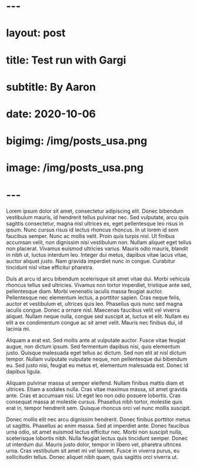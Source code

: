 # ---
# layout: post
# title: Test run with Gargi
# subtitle: By Aaron
# date: 2020-10-06
# bigimg: /img/posts_usa.png
# image: /img/posts_usa.png
# ---

Lorem ipsum dolor sit amet, consectetur adipiscing elit. Donec bibendum vestibulum mauris, id hendrerit tellus pulvinar nec. Sed vulputate, arcu quis sagittis consectetur, magna nisl ultrices ex, eget pellentesque leo risus in ipsum. Nunc cursus risus id lectus rhoncus rhoncus. In ut lorem id sem faucibus semper. Nunc ac mollis velit. Proin quis turpis nisl. Ut finibus accumsan velit, non dignissim nisi vestibulum non. Nullam aliquet eget tellus non placerat. Vivamus euismod ultricies varius. Mauris odio mauris, blandit in nibh ut, luctus interdum leo. Integer dui metus, dapibus vitae lacus vitae, auctor aliquet justo. Nam gravida imperdiet nunc in congue. Curabitur tincidunt nisl vitae efficitur pharetra.

Duis at arcu id arcu bibendum scelerisque sit amet vitae dui. Morbi vehicula rhoncus tellus sed ultricies. Vivamus non tortor imperdiet, tristique ante sed, pellentesque diam. Morbi venenatis iaculis massa feugiat auctor. Pellentesque nec elementum lectus, a porttitor sapien. Cras neque felis, auctor et vestibulum et, ultrices quis leo. Phasellus quis nunc sed magna iaculis congue. Donec a ornare nisl. Maecenas faucibus velit vel viverra aliquet. Nullam neque nulla, congue sed suscipit at, luctus et elit. Nullam eu elit a ex condimentum congue ac sit amet velit. Mauris nec finibus dui, id lacinia mi.

Aliquam a erat est. Sed mollis ante at vulputate auctor. Fusce vitae feugiat augue, non dictum ipsum. Sed fermentum dapibus nisi, quis elementum justo. Quisque malesuada eget tellus ac dictum. Sed non elit at nisl dictum tempor. Nullam vulputate vulputate neque, non pellentesque dui bibendum eu. Sed justo nisi, feugiat eu metus et, elementum malesuada est. Donec id dapibus ligula.

Aliquam pulvinar massa ut semper eleifend. Nullam finibus mattis diam et ultrices. Etiam a sodales nulla. Cras vitae maximus massa, sit amet gravida ante. Cras et accumsan nisi. Ut eget leo non odio posuere lobortis. Cras consequat massa at molestie cursus. Phasellus nibh tortor, molestie quis erat in, tempor hendrerit sem. Quisque rhoncus orci vel nunc mollis suscipit.

Donec mollis elit nec arcu dignissim hendrerit. Donec finibus porttitor metus ut sagittis. Phasellus ac enim massa. Sed at imperdiet ante. Donec faucibus urna odio, sit amet euismod lectus efficitur nec. Morbi non suscipit nulla, scelerisque lobortis nibh. Nulla feugiat lectus quis tincidunt semper. Donec ut interdum dui. Mauris justo dolor, tempor in libero vel, pharetra ultrices urna. Cras vestibulum sit amet mi vel laoreet. Fusce in viverra purus, eu sollicitudin tellus. Donec aliquet nibh quam, quis sagittis orci viverra ut.
